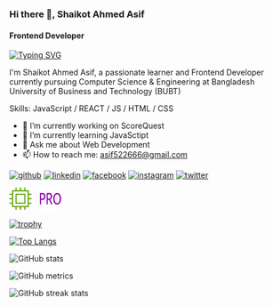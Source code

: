 ### Hi there 👋, Shaikot Ahmed Asif
#### Frontend Developer
[![Typing SVG](https://readme-typing-svg.demolab.com?font=&weight=900&size=24&pause=1000&background=31313100&center=true&vCenter=true&random=true&width=461&lines=Self+Learner;I+love+to+take+challenges)](https://git.io/typing-svg)

I'm Shaikot Ahmed Asif, a passionate learner and Frontend Developer currently pursuing Computer Science & Engineering at Bangladesh University of Business and Technology (BUBT)

Skills: JavaScript / REACT / JS / HTML / CSS

- 🔭 I’m currently working on ScoreQuest 
- 🌱 I’m currently learning JavaSctipt 
- 💬 Ask me about Web Development 
- 📫 How to reach me: asif522666@gmail.com  


[<img src='https://cdn.jsdelivr.net/npm/simple-icons@3.0.1/icons/github.svg' alt='github' height='40'>](https://github.com/shaikot-asif)  [<img src='https://cdn.jsdelivr.net/npm/simple-icons@3.0.1/icons/linkedin.svg' alt='linkedin' height='40'>](https://www.linkedin.com/in/shaikotahmedasif/)  [<img src='https://cdn.jsdelivr.net/npm/simple-icons@3.0.1/icons/facebook.svg' alt='facebook' height='40'>](https://www.facebook.com/shaikotahmed.22.asif)  [<img src='https://cdn.jsdelivr.net/npm/simple-icons@3.0.1/icons/instagram.svg' alt='instagram' height='40'>](https://www.instagram.com/shaikot_asif//)  [<img src='https://cdn.jsdelivr.net/npm/simple-icons@3.0.1/icons/twitter.svg' alt='twitter' height='40'>](https://twitter.com/shaikot_asif)  

<a href='https://docs.github.com/en/developers'><img src='https://raw.githubusercontent.com/acervenky/animated-github-badges/master/assets/devbadge.gif' width='40' height='40'></a> <a href='https://github.com/pricing'><img src='https://raw.githubusercontent.com/acervenky/animated-github-badges/master/assets/pro.gif' width='40' height='40'></a> 

[![trophy](https://github-profile-trophy.vercel.app/?username=shaikot-asif)](https://github.com/ryo-ma/github-profile-trophy)

[![Top Langs](https://github-readme-stats.vercel.app/api/top-langs/?username=shaikot-asif)](https://github.com/anuraghazra/github-readme-stats)

![GitHub stats](https://github-readme-stats.vercel.app/api?username=shaikot-asif&show_icons=true)  

![GitHub metrics](https://metrics.lecoq.io/shaikot-asif)  

![GitHub streak stats](https://streak-stats.demolab.com/?user=shaikot-asif)  

